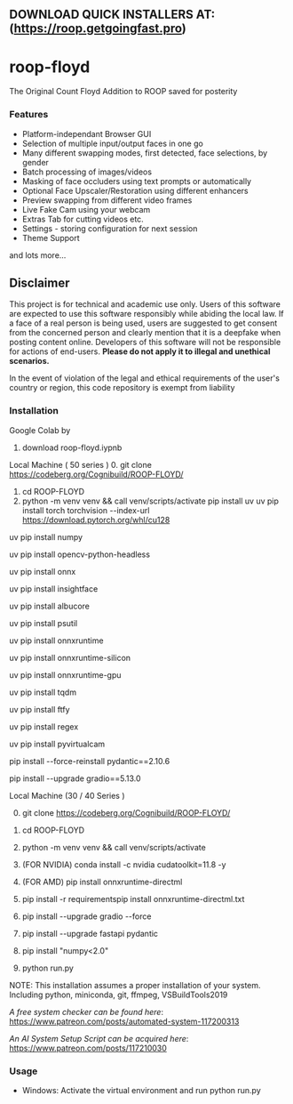 ## DOWNLOAD QUICK INSTALLERS AT: (https://roop.getgoingfast.pro)

# roop-floyd

The Original Count Floyd Addition to ROOP saved for posterity

### Features

- Platform-independant Browser GUI
- Selection of multiple input/output faces in one go
- Many different swapping modes, first detected, face selections, by gender
- Batch processing of images/videos
- Masking of face occluders using text prompts or automatically
- Optional Face Upscaler/Restoration using different enhancers
- Preview swapping from different video frames
- Live Fake Cam using your webcam
- Extras Tab for cutting videos etc.
- Settings - storing configuration for next session
- Theme Support

and lots more...


## Disclaimer

This project is for technical and academic use only.
Users of this software are expected to use this software responsibly while abiding the local law. If a face of a real person is being used, users are suggested to get consent from the concerned person and clearly mention that it is a deepfake when posting content online. Developers of this software will not be responsible for actions of end-users.
**Please do not apply it to illegal and unethical scenarios.**

In the event of violation of the legal and ethical requirements of the user's country or region, this code repository is exempt from liability

### Installation
Google Colab by
1. download roop-floyd.iypnb

Local Machine ( 50 series )
0. git clone https://codeberg.org/Cognibuild/ROOP-FLOYD/
1. cd ROOP-FLOYD
2. python -m venv venv && call venv/scripts/activate
pip install uv
uv pip install torch torchvision --index-url https://download.pytorch.org/whl/cu128

uv pip install numpy

uv pip install opencv-python-headless

uv pip install onnx

uv pip install insightface

uv pip install albucore

uv pip install psutil

uv pip install onnxruntime

uv pip install onnxruntime-silicon

uv pip install onnxruntime-gpu

uv pip install tqdm

uv pip install ftfy

uv pip install regex

uv pip install pyvirtualcam

pip install --force-reinstall pydantic==2.10.6

pip install --upgrade gradio==5.13.0


Local Machine (30 / 40 Series )

0. git clone https://codeberg.org/Cognibuild/ROOP-FLOYD/
1. cd ROOP-FLOYD
2. python -m venv venv && call venv/scripts/activate
3. (FOR NVIDIA) conda install -c nvidia cudatoolkit=11.8 -y
3. (FOR AMD) pip install onnxruntime-directml
4. pip install -r requirementspip install 
onnxruntime-directml.txt

5. pip install --upgrade gradio --force
6. pip install --upgrade fastapi pydantic
7. pip install "numpy<2.0" 
8. python run.py

NOTE: This installation assumes a proper installation of your system. Including python, miniconda, git, ffmpeg, VSBuildTools2019

 *A free system checker can be found here*: https://www.patreon.com/posts/automated-system-117200313

*An AI System Setup Script can be acquired here*: https://www.patreon.com/posts/117210030


### Usage

- Windows: Activate the virtual environment and run python run.py


  

